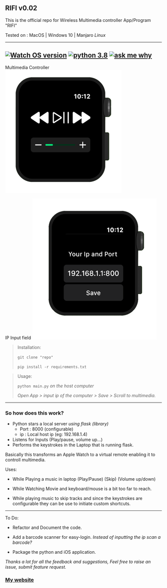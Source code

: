 ## **RIFI v0.02**
This is the official repo for Wireless Multimedia controller App/Program "RIFI"

Tested on : MacOS | Windows 10 | Manjaro *Linux*

---

##  [![Watch OS version](https://img.shields.io/badge/WatchOS-6.1-skyblue?style=flat)](https://www.apple.com/ca/watchos/watchos-6/)   [![python 3.8](https://img.shields.io/badge/Python-3.8.1-brightred?style=flat)](https://www.python.org/)   [![ask me why](https://img.shields.io/badge/Rifi-v0.02-purple?style=flat)](http://aayush.wtf)

Multimedia Controller
![controlls](Images/controlls.png)


IP Input field
![ip](Images/ip.png)


> Installation:
>
> `git clone "repo"`
>
> `pip install -r requirements.txt`



> Usage:
>
> `python main.py` *on the host computer*
>
> *Open App > input ip of the computer > Save > Scroll to multimedia.*



---

### So how does this work?

- Python stars a local server *using flask (library)* 
  - Port : 8000 (configurable)
  - ip : Local host ip (eg: 192.168.1.4)
- Listens for Inputs (Play/pause, volume up...)
- Performs the keystrokes in the Laptop that is running flask.



Basically this transforms an Apple Watch to a virtual remote enabling it to controll multimedia.

Uses:

- While Playing a music in laptop (Play/Pause) (Skip) (Volume up/down) 

- While Watching Movie and keyboard/mouse is a bit too far to reach.

- While playing music to skip tracks and since the keystrokes are configurable they can be use to initiate custom shortcuts.

---

To Do:

- Refactor and Document the code.

- Add a barcode scanner for easy-login. *Instead of inputting the ip scan a barcode?*

- Package the python and iOS application.

  

*Thanks a lot for all the feedback and suggestions, Feel free to raise an issue, submit feature request.*

### [My website](https://aayush.wtf)
